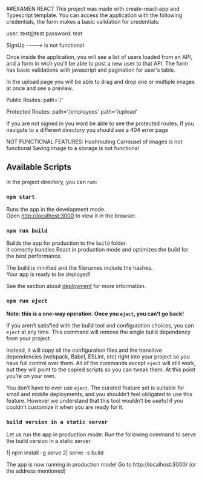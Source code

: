 ##EXAMEN REACT
This project was made with create-react-app and Typescript template.
You can access the application with the following credentials, the form makes a basic validation for credentials:

user: test@test
password: test

SignUp ----> is not functional

Once inside the application, you will see a list of users loaded from an API, and a form in wich you'll be able to post a new user to that API. The form has basic validations with javascript and pagination for user's table.

In the upload page you will be able to drag and drop one or multiple images at once and see a preview.

Public Routes:
path='/'

Protected Routes:
path='/employees'
path='/upload'

If you are not signed in you wont be able to see the protected routes.
If you navigate to a different directory you should see a 404 error page

NOT FUNCTIONAL FEATURES:
Hashrouting
Carrousel of images is not functional
Saving image to a storage is not functional

## Available Scripts

In the project directory, you can run:

### `npm start`

Runs the app in the development mode.\
Open [http://localhost:3000](http://localhost:3000) to view it in the browser.

### `npm run build`

Builds the app for production to the `build` folder.\
It correctly bundles React in production mode and optimizes the build for the best performance.

The build is minified and the filenames include the hashes.\
Your app is ready to be deployed!

See the section about [deployment](https://facebook.github.io/create-react-app/docs/deployment) for more information.

### `npm run eject`

**Note: this is a one-way operation. Once you `eject`, you can’t go back!**

If you aren’t satisfied with the build tool and configuration choices, you can `eject` at any time. This command will remove the single build dependency from your project.

Instead, it will copy all the configuration files and the transitive dependencies (webpack, Babel, ESLint, etc) right into your project so you have full control over them. All of the commands except `eject` will still work, but they will point to the copied scripts so you can tweak them. At this point you’re on your own.

You don’t have to ever use `eject`. The curated feature set is suitable for small and middle deployments, and you shouldn’t feel obligated to use this feature. However we understand that this tool wouldn’t be useful if you couldn’t customize it when you are ready for it.

### `build version in a static server`

Let us run the app in production mode. Run the following command to serve the build version in a static server.

1| npm install -g serve
2| serve -s build

The app is now running in production mode!
Go to http://localhost:3000/ (or the address mentioned)
